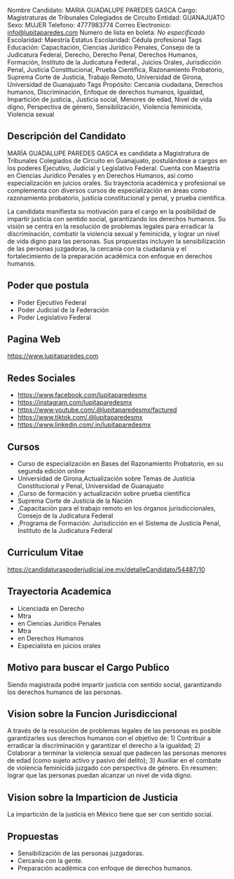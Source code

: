 Nombre Candidato: MARIA GUADALUPE PAREDES GASCA
Cargo: Magistraturas de Tribunales Colegiados de Circuito
Entidad: GUANAJUATO
Sexo: MUJER
Telefono: 4777983774
Correo Electronico: info@lupitaparedes.com
Numero de lista en boleta: *No especificado*
Escolaridad: Maestría
Estatus Escolaridad: Cédula profesional
Tags Educación: Capacitación, Ciencias Jurídico Penales, Consejo de la Judicatura Federal, Derecho, Derecho Penal, Derechos Humanos, Formación, Instituto de la Judicatura Federal., Juicios Orales, Jurisdicción Penal, Justicia Constitucional, Prueba Científica, Razonamiento Probatorio, Suprema Corte de Justicia, Trabajo Remoto, Universidad de Girona, Universidad de Guanajuato
Tags Propósito: Cercanía ciudadana, Derechos humanos, Discriminación, Enfoque de derechos humanos, Igualdad, Impartición de justicia., Justicia social, Menores de edad, Nivel de vida digno, Perspectiva de género, Sensibilización, Violencia feminicida, Violencia sexual


## Descripción del Candidato 

MARÍA GUADALUPE PAREDES GASCA es candidata a Magistratura de Tribunales Colegiados de Circuito en Guanajuato, postulándose a cargos en los poderes Ejecutivo, Judicial y Legislativo Federal. Cuenta con Maestría en Ciencias Jurídico Penales y en Derechos Humanos, así como especialización en juicios orales. Su trayectoria académica y profesional se complementa con diversos cursos de especialización en áreas como razonamiento probatorio, justicia constitucional y penal, y prueba científica.

La candidata manifiesta su motivación para el cargo en la posibilidad de impartir justicia con sentido social, garantizando los derechos humanos. Su visión se centra en la resolución de problemas legales para erradicar la discriminación, combatir la violencia sexual y feminicida, y lograr un nivel de vida digno para las personas. Sus propuestas incluyen la sensibilización de las personas juzgadoras, la cercanía con la ciudadanía y el fortalecimiento de la preparación académica con enfoque en derechos humanos.


## Poder que postula

- Poder Ejecutivo Federal
- Poder Judicial de la Federación
- Poder Legislativo Federal


## Pagina Web

https://www.lupitaparedes.com


## Redes Sociales

- https://www.facebook.com/lupitaparedesmx
- https://instagram.com/lupitaparedesmx
- https://www.youtube.com/.@lupitaparedesmx/factured
- https://www.tiktok.com/.@lupitaparedesmx
- https://www.linkedin.com/.in/lupitaparedesmx


## Cursos

- Curso de especialización en Bases del Razonamiento Probatorio, en su segunda edición online
- Universidad de Girona,Actualización sobre Temas de Justicia Constitucional y Penal, Universidad de Guanajuato
- ,Curso de formación y actualización sobre prueba científica
- Suprema Corte de Justicia de la Nación
- ,Capacitación para el trabajo remoto en los órganos jurisdiccionales, Consejo de la Judicatura Federal
- ,Programa de Formación: Jurisdicción en el Sistema de Justicia Penal, Instituto de la Judicatura Federal


## Curriculum Vitae

https://candidaturaspoderjudicial.ine.mx/detalleCandidato/54487/10


## Trayectoria Academica

- Licenciada en Derecho
- Mtra
- en Ciencias Jurídico Penales
- Mtra
- en Derechos Humanos
- Especialista en juicios orales


## Motivo para buscar el Cargo Publico

Siendo magistrada podré impartir justicia con sentido social, garantizando los derechos humanos de las personas.


## Vision sobre la Funcion Jurisdiccional

A través de la resolución de problemas legales de las personas es posible garantizarles sus derechos humanos con el objetivo de: 1) Contribuir a erradicar la discriminación y garantizar el derecho a la igualdad; 2) Colaborar a terminar la violencia sexual que padecen las personas menores de edad (como sujeto activo y pasivo del delito); 3) Auxiliar en el combate de violencia feminicida juzgado con perspectiva de género. En resumen: lograr que las personas puedan alcanzar un nivel de vida digno.


## Vision sobre la Imparticion de Justicia

La impartición de la justicia en México tiene que ser con sentido social.


## Propuestas

- Sensibilización de las personas juzgadoras.
- Cercanía con la gente.
- Preparación académica con enfoque de derechos humanos.

